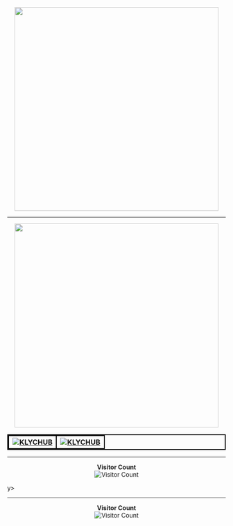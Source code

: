 <div align="center">
  <img src="https://media4.giphy.com/media/kbRb4eyCNC0aMz5x68/giphy.gif?cid=ecf05e47yisyttshy440562elw3uuo6n63o004cmnmg6azq5&rid=giphy.gif&ct=g" height="470">
</div>

<hr>

<div align="center">
  <img src="https://media4.giphy.com/media/kbRb4eyCNC0aMz5x68/giphy.gif?cid=ecf05e47yisyttshy440562elw3uuo6n63o004cmnmg6azq5&rid=giphy.gif&ct=g" height="470">
</div>

<table align="center" border="3" style="border-collapse: collapse; border: 2px solid black;">
  <tbody>
    <tr>
      <th style="border: 2px solid black;">
        <a target="_blank" rel="noopener noreferrer nofollow" href="https://github.com/KLYCHUB">
          <img src="https://github-readme-stats.vercel.app/api?username=KLYCHUB&show_icons=true&locale=en&hide=contribs,issues&theme=github_dark&hide_border=true" alt="KLYCHUB">
        </a>
      </th>
      <th style="border: 2px solid black;">
        <a target="_blank" rel="noopener noreferrer nofollow" href="https://github.com/KLYCHUB?tab=repositories">
          <img src="https://github-readme-stats.vercel.app/api/top-langs?username=KLYCHUB&show_icons=true&locale=en&layout=compact&theme=github_dark&hide_border=true" alt="KLYCHUB">
        </a>
      </th>
    </tr>
  </tbody>
</table>

<hr>

<p align="center">
  <b>Visitor Count</b><br>
  <img src="https://profile-counter.glitch.me/KLYCHUB/count.svg" alt="Visitor Count">
</p>
y>
</table>

<hr>

<p align="center">
  <b>Visitor Count</b><br>
  <img src="https://profile-counter.glitch.me/KLYCHUB/count.svg" alt="Visitor Count">
</p>
